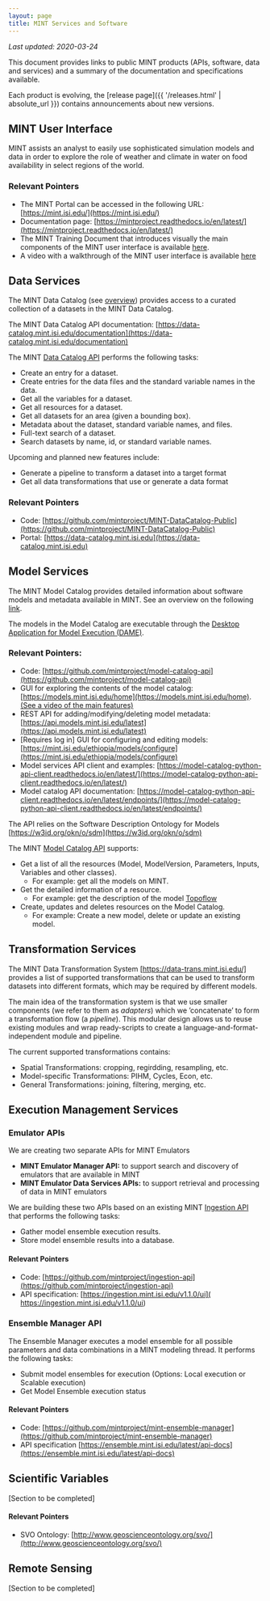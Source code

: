 ```yaml
---
layout: page
title: MINT Services and Software
---
```


*Last updated: 2020-03-24*

This document provides links to public MINT products (APIs, software, data and services) and a summary of the documentation and specifications available.

Each product is evolving, the [release page]({{ '/releases.html' | absolute_url }}) contains announcements about new versions.


## MINT User Interface

MINT assists an analyst to easily use sophisticated simulation models and data in order to explore the role of weather and climate in water on food availability in select regions of the world. 

### Relevant Pointers

 * The MINT Portal can be accessed in the following URL:  [https://mint.isi.edu/](https://mint.isi.edu/)
 * Documentation page: [https://mintproject.readthedocs.io/en/latest/](https://mintproject.readthedocs.io/en/latest/)
 * The MINT Training Document that introduces visually the main components of the MINT user interface is available [here](https://drive.google.com/file/d/12nx2MkZuZUzKj2pP0ZRz8u3j7_vVfND2/view). 
 * A video with a walkthrough of the MINT user interface is available [here](https://drive.google.com/file/d/1FENjOdCkbES_Cc8s74tKUrJSEvQXs1zv/view)


## Data Services

The MINT Data Catalog (see [overview](https://mintproject.readthedocs.io/en/latest/datacatalog/)) provides access to a curated collection of a datasets in the MINT Data Catalog.

The MINT Data Catalog API documentation: [https://data-catalog.mint.isi.edu/documentation](https://data-catalog.mint.isi.edu/documentation)

The MINT [Data Catalog API](https://data-catalog.mint.isi.edu/documentation) performs the following tasks:

- Create an entry for a dataset.
- Create entries for the data files and the standard variable names in the data.
- Get all the variables for a dataset.
- Get all resources for a dataset.
- Get all datasets for an area (given a bounding box).
- Metadata about the dataset, standard variable names, and files.
- Full-text search of a dataset.
- Search datasets by name, id, or standard variable names.

Upcoming and planned new features include:

- Generate a pipeline to transform a dataset into a target format
- Get all data transformations that use or generate a data format

### Relevant Pointers
- Code: [https://github.com/mintproject/MINT-DataCatalog-Public](https://github.com/mintproject/MINT-DataCatalog-Public)
- Portal: [https://data-catalog.mint.isi.edu](https://data-catalog.mint.isi.edu)

## Model Services

The MINT Model Catalog provides detailed information about software models and metadata available in MINT. See an overview on the following [link](https://mintproject.readthedocs.io/en/latest/modelcatalog/).

The models in the Model Catalog are executable through the [Desktop Application for Model Execution (DAME)](https://model-catalog-python-api-client.readthedocs.io/en/latest/example/). 

### Relevant Pointers:

- Code: [https://github.com/mintproject/model-catalog-api](https://github.com/mintproject/model-catalog-api)
- GUI for exploring the contents of the model catalog: [https://models.mint.isi.edu/home](https://models.mint.isi.edu/home). [(See a video of the main features)](https://www.youtube.com/watch?v=C9rxGT2k9is)
- REST API for adding/modifying/deleting model metadata: [https://api.models.mint.isi.edu/latest](https://api.models.mint.isi.edu/latest)
- [Requires log in] GUI for configuring and editing models: [https://mint.isi.edu/ethiopia/models/configure](https://mint.isi.edu/ethiopia/models/configure)
- Model services API client and examples: [https://model-catalog-python-api-client.readthedocs.io/en/latest/](https://model-catalog-python-api-client.readthedocs.io/en/latest/)
- Model catalog API documentation: [https://model-catalog-python-api-client.readthedocs.io/en/latest/endpoints/](https://model-catalog-python-api-client.readthedocs.io/en/latest/endpoints/)

The API relies on the Software Description Ontology for Models  [https://w3id.org/okn/o/sdm](https://w3id.org/okn/o/sdm)

The MINT [Model Catalog API](https://api.models.mint.isi.edu/latest/ui/) supports:

- Get a list of all the resources (Model, ModelVersion, Parameters, Inputs, Variables and other classes).
  - For example: get all the models on MINT.
- Get the detailed information of a resource.
  - For example: get the description of the model [Topoflow](https://dev.mint.isi.edu/south_sudan/models/explore/TOPOFLOW/topoflow_3.5/topoflow_cfg_simple/topoflow_cfg_simple_Guder)
- Create, updates and deletes resources on the Model Catalog.
    - For example: Create a new model, delete or update an existing model.
    
## Transformation Services
The MINT Data Transformation System [https://data-trans.mint.isi.edu/] provides a list of supported transformations that can be used to transform datasets into different formats, which may be required by different models.

The main idea of the transformation system is that we use smaller components (we refer to them as *adapters*) which we ’concatenate’ to form a transformation flow (a *pipeline*). This modular design allows us to reuse existing modules and wrap ready-scripts to create a language-and-format-independent module and pipeline.

The current supported transformations contains:
- Spatial Transformations: cropping, regirdding, resampling, etc.
- Model-specific Transformations: PIHM, Cycles, Econ, etc.
- General Transformations: joining, filtering, merging, etc.

## Execution Management Services


### Emulator APIs
We are creating two separate APIs for MINT Emulators
- **MINT Emulator Manager API:** to support search and discovery of emulators that are available in MINT
- **MINT Emulator Data Services APIs:** to support retrieval and processing of data in MINT emulators

We are building these two APIs based on an existing MINT [Ingestion API](https://ingestion.mint.isi.edu/v1.1.0/ui) that performs the following tasks:

- Gather model ensemble execution results.
- Store model ensemble results into a database.

#### Relevant Pointers
- Code: [https://github.com/mintproject/ingestion-api](https://github.com/mintproject/ingestion-api)
- API specification: [https://ingestion.mint.isi.edu/v1.1.0/ui]( https://ingestion.mint.isi.edu/v1.1.0/ui)

### Ensemble Manager API

The Ensemble Manager executes a model ensemble for all possible parameters and data combinations in a MINT modeling thread. It performs the following tasks:

- Submit model ensembles for execution (Options: Local execution or Scalable execution)
- Get Model Ensemble execution status

#### Relevant Pointers

- Code: [https://github.com/mintproject/mint-ensemble-manager](https://github.com/mintproject/mint-ensemble-manager)
- API specification [https://ensemble.mint.isi.edu/latest/api-docs](https://ensemble.mint.isi.edu/latest/api-docs)

## Scientific Variables
[Section to be completed]

#### Relevant Pointers
- SVO Ontology: [http://www.geoscienceontology.org/svo/](http://www.geoscienceontology.org/svo/)


## Remote Sensing
[Section to be completed]




